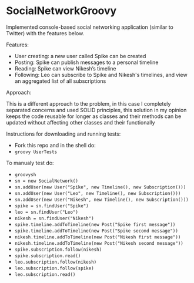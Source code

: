 # SocialNetworkGroovy

Implemented console-based social networking application (similar to Twitter) with the features below.

Features:

- User creating: a new user called Spike can be created
- Posting: Spike can publish messages to a personal timeline
- Reading: Spike can view Nikesh’s timeline
- Following: Leo can subscribe to Spike and Nikesh's timelines, and view an aggregated list of all subscriptions

Approach:

This is a different approach to the problem, in this case I completely separated concerns and used SOLID principles, this solution in my opinion keeps the code reusable for longer as classes and their methods can be updated without affecting other classes and their functionally

Instructions for downloading and running tests:
- Fork this repo and in the shell do:
- `groovy UserTests`

To manualy test do:
- `groovysh`
- `sn = new SocialNetwork()`
- `sn.addUser(new User("Spike", new Timeline(), new Subscription()))`
- `sn.addUser(new User("Leo", new Timeline(), new Subscription()))`
- `sn.addUser(new User("Nikesh", new Timeline(), new Subscription()))`
- `spike = sn.findUser("Spike")`
- `leo = sn.findUser("Leo")`
- `nikesh = sn.findUser("Nikesh")`
- `spike.timeline.addToTimeline(new Post("Spike first message"))`
- `spike.timeline.addToTimeline(new Post("Spike second message"))`
- `nikesh.timeline.addToTimeline(new Post("Nikesh first message"))`
- `nikesh.timeline.addToTimeline(new Post("Nikesh second message"))`
- `spike.subscription.follow(nikesh)`
- `spike.subscription.read()`
- `leo.subscription.follow(nikesh)`
- `leo.subscription.follow(spike)`
- `leo.subscription.read()`
